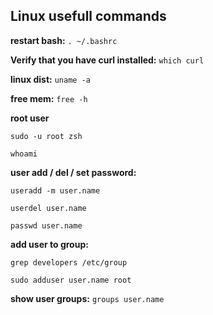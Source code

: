 ## Linux usefull commands

**restart bash:**
```. ~/.bashrc```

**Verify that you have curl installed:**
```which curl```


**linux dist:**
```uname -a```

**free mem:**
```free -h```

**root user**
```
sudo -u root zsh
```
```
whoami
```

**user add / del / set password:**
```
useradd -m user.name
```
```
userdel user.name
```
```
passwd user.name
```

**add user to group:**
```
grep developers /etc/group
```
```
sudo adduser user.name root
```

**show user groups:**
```groups user.name```

